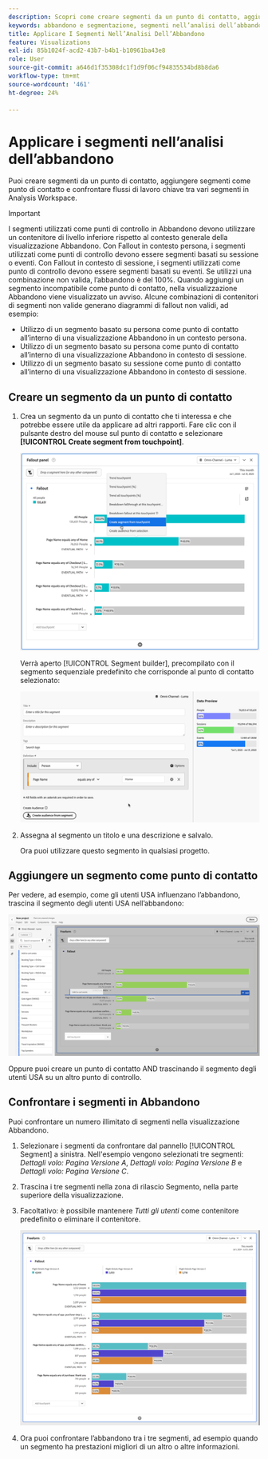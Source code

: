 ```yaml
---
description: Scopri come creare segmenti da un punto di contatto, aggiungere segmenti come punto di contatto e confrontare flussi di lavoro chiave tra vari segmenti in un’analisi di abbandono in Analysis Workspace.
keywords: abbandono e segmentazione, segmenti nell’analisi dell’abbandono, confronta i segmenti nell’abbandono
title: Applicare I Segmenti Nell’Analisi Dell’Abbandono
feature: Visualizations
exl-id: 85b1024f-acd2-43b7-b4b1-b10961ba43e8
role: User
source-git-commit: a646d1f35308dc1f1d9f06cf94835534bd8b8da6
workflow-type: tm+mt
source-wordcount: '461'
ht-degree: 24%

---
```


# Applicare i segmenti nell’analisi dell’abbandono

Puoi creare segmenti da un punto di contatto, aggiungere segmenti come punto di contatto e confrontare flussi di lavoro chiave tra vari segmenti in Analysis Workspace.

>[!IMPORTANT]
>
>I segmenti utilizzati come punti di controllo in Abbandono devono utilizzare un contenitore di livello inferiore rispetto al contesto generale della visualizzazione Abbandono. Con Fallout in contesto persona, i segmenti utilizzati come punti di controllo devono essere segmenti basati su sessione o eventi. Con Fallout in contesto di sessione, i segmenti utilizzati come punto di controllo devono essere segmenti basati su eventi. Se utilizzi una combinazione non valida, l’abbandono è del 100%. Quando aggiungi un segmento incompatibile come punto di contatto, nella visualizzazione Abbandono viene visualizzato un avviso. Alcune combinazioni di contenitori di segmenti non valide generano diagrammi di fallout non validi, ad esempio:
>
>* Utilizzo di un segmento basato su persona come punto di contatto all’interno di una visualizzazione Abbandono in un contesto persona.
>* Utilizzo di un segmento basato su persona come punto di contatto all’interno di una visualizzazione Abbandono in contesto di sessione.
>* Utilizzo di un segmento basato su sessione come punto di contatto all’interno di una visualizzazione Abbandono in contesto di sessione.

<!-- Should we add B2B context here?
* [!BADGE B2B Edition]{type=Informative url="https://experienceleague.adobe.com/it/docs/analytics-platform/using/cja-overview/cja-b2b/cja-b2b-edition" newtab=true tooltip="Customer Journey Analytics B2B Edition"} Usimg a B2B container based segment as a touchpoint inside a non-container based context Fallout visualization.
* -->

## Creare un segmento da un punto di contatto

1. Crea un segmento da un punto di contatto che ti interessa e che potrebbe essere utile da applicare ad altri rapporti. Fare clic con il pulsante destro del mouse sul punto di contatto e selezionare **[!UICONTROL Create segment from touchpoint]**.

   ![Menu a discesa Punto di contatto con Crea segmento dal punto di contatto evidenziato.](assets/fallout-createsegment.png)

   Verrà aperto [!UICONTROL Segment builder], precompilato con il segmento sequenziale predefinito che corrisponde al punto di contatto selezionato:

   ![Il Generatore di segmenti visualizza il segmento sequenziale precompilato e precompilato.](assets/fallout-definesegment.png)

1. Assegna al segmento un titolo e una descrizione e salvalo.

   Ora puoi utilizzare questo segmento in qualsiasi progetto.

## Aggiungere un segmento come punto di contatto

Per vedere, ad esempio, come gli utenti USA influenzano l’abbandono, trascina il segmento degli utenti USA nell’abbandono:

![Il segmento Utenti USA selezionato ed evidenziato da trascinare nell&#39;abbandono.](assets/fallout-addfilter.png)

Oppure puoi creare un punto di contatto AND trascinando il segmento degli utenti USA su un altro punto di controllo.

## Confrontare i segmenti in Abbandono

Puoi confrontare un numero illimitato di segmenti nella visualizzazione Abbandono.

1. Selezionare i segmenti da confrontare dal pannello [!UICONTROL Segment] a sinistra. Nell&#39;esempio vengono selezionati tre segmenti: *Dettagli volo: Pagina Versione A*, *Dettagli volo: Pagina Versione B* e *Dettagli volo: Pagina Versione C*.
1. Trascina i tre segmenti nella zona di rilascio Segmento, nella parte superiore della visualizzazione.


1. Facoltativo: è possibile mantenere *Tutti gli utenti* come contenitore predefinito o eliminare il contenitore.

   ![Abbandono che mostra tutte le visite insieme ai due segmenti trascinati nel passaggio precedente.](assets/fallout-multiplefilters.png)

1. Ora puoi confrontare l’abbandono tra i tre segmenti, ad esempio quando un segmento ha prestazioni migliori di un altro o altre informazioni.
